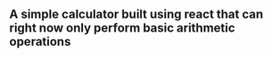 ## A simple calculator built using react that can right now only perform basic arithmetic operations